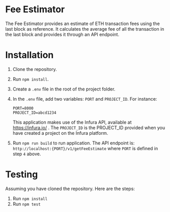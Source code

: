 # Fee Estimator

The Fee Estimator provides an estimate of ETH transaction fees using the last block as reference. It calculates the average fee of all the transaction in the last block and provides it through an API endpoint.

# Installation

1. Clone the repository.
1. Run `npm install`.
1. Create a `.env` file in the root of the project folder.
1. In the `.env` file, add two variables: `PORT` and `PROJECT_ID`. For instance:

   ```
   PORT=8000
   PROJECT_ID=abcd1234
   ```

   This application makes use of the Infura API, available at https://infura.io/ . The `PROJECT_ID` is the PROJECT_ID provided when you have created a project on the Infura platform.

1. Run `npm run build` to run application. The API endpoint is: `http://localhost:{PORT}/v1/getFeeEstimate` where `PORT` is defined in step `4` above.

# Testing

Assuming you have cloned the repository. Here are the steps:

1. Run `npm install`
1. Run `npm test`
